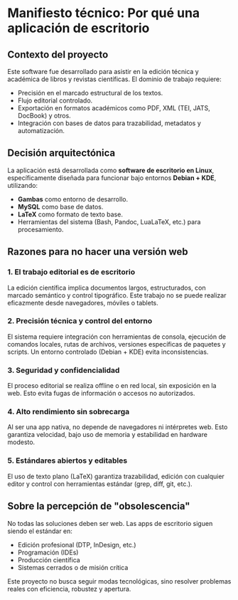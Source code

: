 # Manifiesto técnico: Por qué una aplicación de escritorio

## Contexto del proyecto

Este software fue desarrollado para asistir en la edición técnica y académica de libros y revistas científicas. El dominio de trabajo requiere:

- Precisión en el marcado estructural de los textos.
- Flujo editorial controlado.
- Exportación en formatos académicos como PDF, XML (TEI, JATS, DocBook) y otros.
- Integración con bases de datos para trazabilidad, metadatos y automatización.

## Decisión arquitectónica

La aplicación está desarrollada como **software de escritorio en Linux**, específicamente diseñada para funcionar bajo entornos **Debian + KDE**, utilizando:

- **Gambas** como entorno de desarrollo.
- **MySQL** como base de datos.
- **LaTeX** como formato de texto base.
- Herramientas del sistema (Bash, Pandoc, LuaLaTeX, etc.) para procesamiento.

## Razones para no hacer una versión web

### 1. El trabajo editorial es de escritorio

La edición científica implica documentos largos, estructurados, con marcado semántico y control tipográfico. Este trabajo no se puede realizar eficazmente desde navegadores, móviles o tablets.

### 2. Precisión técnica y control del entorno

El sistema requiere integración con herramientas de consola, ejecución de comandos locales, rutas de archivos, versiones específicas de paquetes y scripts. Un entorno controlado (Debian + KDE) evita inconsistencias.

### 3. Seguridad y confidencialidad

El proceso editorial se realiza offline o en red local, sin exposición en la web. Esto evita fugas de información o accesos no autorizados.

### 4. Alto rendimiento sin sobrecarga

Al ser una app nativa, no depende de navegadores ni intérpretes web. Esto garantiza velocidad, bajo uso de memoria y estabilidad en hardware modesto.

### 5. Estándares abiertos y editables

El uso de texto plano (LaTeX) garantiza trazabilidad, edición con cualquier editor y control con herramientas estándar (grep, diff, git, etc.).

## Sobre la percepción de "obsolescencia"

No todas las soluciones deben ser web. Las apps de escritorio siguen siendo el estándar en:

- Edición profesional (DTP, InDesign, etc.)
- Programación (IDEs)
- Producción científica
- Sistemas cerrados o de misión crítica

Este proyecto no busca seguir modas tecnológicas, sino resolver problemas reales con eficiencia, robustez y apertura.
